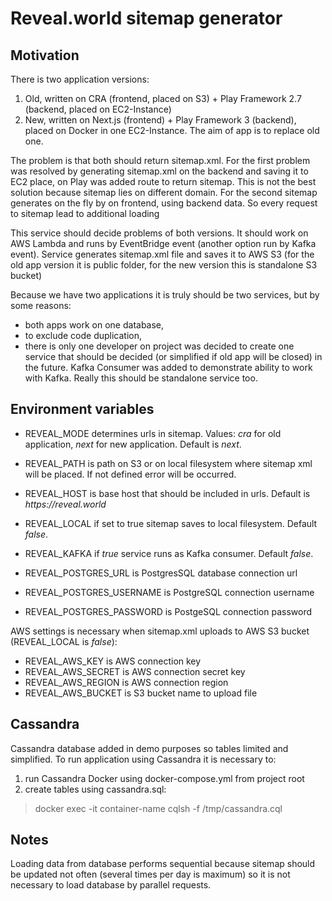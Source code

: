 # Reveal.world sitemap generator 

## Motivation

There is two application versions:
1) Old, written on CRA (frontend, placed on S3) + Play Framework 2.7 (backend, placed on EC2-Instance)
2) New, written on Next.js (frontend) + Play Framework 3 (backend), placed on Docker in one EC2-Instance. The aim of app is to replace old one.

The problem is that both should return sitemap.xml. For the first problem was resolved by generating sitemap.xml on the backend and saving it to EC2 place, on Play was added route to return sitemap.
This is not the best solution because sitemap lies on different domain.
For the second sitemap generates on the fly by on frontend, using backend data. So every request to sitemap lead to additional loading

This service should decide problems of both versions. It should work on AWS Lambda and runs by EventBridge event (another option run by Kafka event). Service generates sitemap.xml file and saves it to AWS S3 (for the old app version it is public folder, for the new version this is standalone S3 bucket)

Because we have two applications it is truly should be two services, but by some reasons:
- both apps work on one database, 
- to exclude code duplication, 
- there is only one developer on project
was decided to create one service that should be decided (or simplified if old app will be closed) in the future.
Kafka Consumer was added to demonstrate ability to work with Kafka. Really this should be standalone service too.

## Environment variables

- REVEAL_MODE determines urls in sitemap. Values: _cra_ for old application, _next_ for new application. Default is _next_.
- REVEAL_PATH is path on S3 or on local filesystem where sitemap xml will be placed. If not defined error will be occurred.
- REVEAL_HOST is base host that should be included in urls. Default is _https://reveal.world_
- REVEAL_LOCAL if set to true sitemap saves to local filesystem. Default _false_.
- REVEAL_KAFKA if _true_ service runs as Kafka consumer. Default _false_.

- REVEAL_POSTGRES_URL is PostgresSQL database connection url
- REVEAL_POSTGRES_USERNAME is PostgreSQL connection username
- REVEAL_POSTGRES_PASSWORD is PostgeSQL connection password

AWS settings is necessary when sitemap.xml uploads to AWS S3 bucket (REVEAL_LOCAL is _false_):
- REVEAL_AWS_KEY is AWS connection key
- REVEAL_AWS_SECRET is AWS connection secret key
- REVEAL_AWS_REGION is AWS connection region
- REVEAL_AWS_BUCKET is S3 bucket name to upload file

## Cassandra 

Cassandra database added in demo purposes so tables limited and simplified.
To run application using Cassandra it is necessary to:
1) run Cassandra Docker using docker-compose.yml from project root
2) create tables using cassandra.sql:  
> docker exec -it container-name cqlsh -f /tmp/cassandra.cql

## Notes
Loading data from database performs sequential because sitemap should be updated not often (several times per day is maximum) so it is not necessary to load database by parallel requests.
